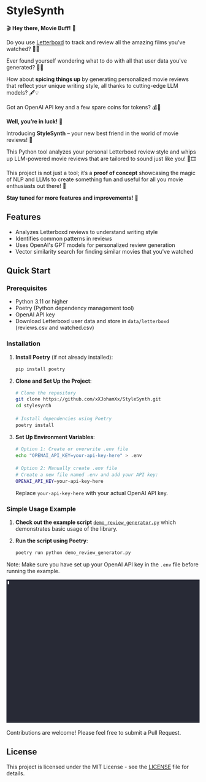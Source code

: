 # StyleSynth 

🎬 **Hey there, Movie Buff!** 🍿

Do you use [Letterboxd](https://letterboxd.com/) to track and review all the amazing films you've watched? 🎥✨

Ever found yourself wondering what to do with all that user data you've generated? 🤔💭

How about **spicing things up** by generating personalized movie reviews that reflect *your* unique writing style, all thanks to cutting-edge LLM models? 🖋️💡

Got an OpenAI API key and a few spare coins for tokens? 💰🔑

**Well, you’re in luck!** 🎉

Introducing **StyleSynth** – your new best friend in the world of movie reviews! 🎊

This Python tool analyzes your personal Letterboxd review style and whips up LLM-powered movie reviews that are tailored to sound just like you! 🤖🎞️

This project is not just a tool; it’s a **proof of concept** showcasing the magic of NLP and LLMs to create something fun and useful for all you movie enthusiasts out there! 🌟

**Stay tuned for more features and improvements!** 🚀

## Features

- Analyzes Letterboxd reviews to understand writing style
- Identifies common patterns in reviews
- Uses OpenAI's GPT models for personalized review generation
- Vector similarity search for finding similar movies that you've watched

## Quick Start

### Prerequisites
- Python 3.11 or higher
- Poetry (Python dependency management tool)
- OpenAI API key
- Download Letterboxd user data and store in `data/letterboxd` (reviews.csv and watched.csv)

### Installation

1. **Install Poetry** (if not already installed):
   ```bash
   pip install poetry
   ```

2. **Clone and Set Up the Project**:
   ```bash
   # Clone the repository
   git clone https://github.com/xXJohamXx/StyleSynth.git
   cd stylesynth

   # Install dependencies using Poetry
   poetry install
   ```

3. **Set Up Environment Variables**:
   ```bash
   # Option 1: Create or overwrite .env file
   echo "OPENAI_API_KEY=your-api-key-here" > .env

   # Option 2: Manually create .env file
   # Create a new file named .env and add your API key:
   OPENAI_API_KEY=your-api-key-here
   ```

   Replace `your-api-key-here` with your actual OpenAI API key.

### Simple Usage Example

1. **Check out the example script**  [`demo_review_generator.py`](demo_review_generator.py) which demonstrates basic usage of the library.

2. **Run the script using Poetry**:
   ```bash
   poetry run python demo_review_generator.py
   ```

Note: Make sure you have set up your OpenAI API key in the `.env` file before running the example.

![Demo Usage](example.gif)

Contributions are welcome! Please feel free to submit a Pull Request.

## License

This project is licensed under the MIT License - see the [LICENSE](LICENSE) file for details.
